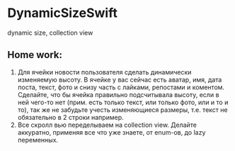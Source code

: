 # DynamicSizeSwift
dynamic size, collection view

## Home work: 

1) Для ячейки новости пользователя сделать динамически изменяемую высоту. В ячейке у вас сейчас есть аватар, имя, дата поста, текст, фото и снизу часть с лайками, репостами и коментом. Сделайте, что бы ячейка правильно подсчитывала высоту, если в ней чего-то нет (прим. есть только текст, или только фото, или и то и то), так же не забудьте учесть изменяющиеся размеры, т.е. текст не обязательно в 2 строки например. 
2) Все скролл вью переделываем на collection view. Делайте аккуратно, применяя все что уже знаете, от enum-ов, до lazy переменных. 

